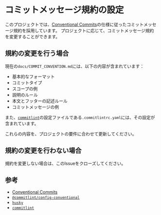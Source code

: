 <!-- markdownlint-disable MD029 -->

# コミットメッセージ規約の設定

このプロジェクトでは、[Conventional Commits]の仕様に従ったコミットメッセージ規約を採用しています。
プロジェクトに応じて、コミットメッセージ規約を変更することができます。

## 規約の変更を行う場合

現在の`docs/COMMIT_CONVENTION.md`には、以下の内容が含まれています：

- 基本的なフォーマット
- コミットタイプ
- スコープの例
- 説明のルール
- 本文とフッターの記述ルール
- コミットメッセージの例

また、[`commitlint`]の設定ファイルである`.commitlintrc.yaml`には、その設定が含まれています。

これらの内容を、プロジェクトの要件に合わせて更新してください。

## 規約の変更を行わない場合

規約を変更しない場合は、このIssueをクローズしてください。

## 参考

- [Conventional Commits]
- [`@commitlint/config-conventional`]
- [`husky`]
- [`commitlint`]

<!-- Links -->

[Conventional Commits]: https://www.conventionalcommits.org/ja/v1.0.0/
[`@commitlint/config-conventional`]: https://github.com/conventional-changelog/commitlint/tree/master/%40commitlint/config-conventional
[`husky`]: https://typicode.github.io/husky/
[`commitlint`]: https://commitlint.js.org/

